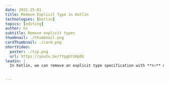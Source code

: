 ```yaml
---
date: 2021-25-01
title: Remove Explicit Type in Kotlin
technologies: [kotlin]
topics: [editing]
author: hs
subtitle: Remove explicit types
thumbnail: ./thumbnail.png
cardThumbnail: ./card.png
shortVideo:
  poster: ./tip.png
  url: https://youtu.be/tYpgbYzHpDU
leadin: |
  In Kotlin, we can remove an explicit type specification with **⌥⏎** on macOS or **Alt**+**Return** on Windows/Linux.  
  

---
```


